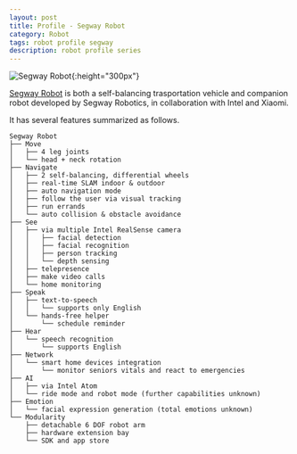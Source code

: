 ```yaml
---
layout: post
title: Profile - Segway Robot
category: Robot
tags: robot profile segway
description: robot profile series
---
```


![Segway Robot](http://www.disruptgear.com/wp-content/uploads/2016/01/segway-robot-450x270.jpg){:height="300px"}

[Segway Robot](http://robot.segway.com) is both a self-balancing trasportation vehicle and companion robot developed by Segway Robotics, in collaboration with Intel and Xiaomi.

It has several features summarized as follows.

	Segway Robot
	├── Move
    │   ├── 4 leg joints
    │   └── head + neck rotation
    ├── Navigate
    │   ├── 2 self-balancing, differential wheels
    │   ├── real-time SLAM indoor & outdoor
    │   ├── auto navigation mode
    │   ├── follow the user via visual tracking
    │   ├── run errands
    │   └── auto collision & obstacle avoidance
    ├── See
    │   ├── via multiple Intel RealSense camera
    │   │   ├── facial detection
    │   │   ├── facial recognition
    │   │   ├── person tracking
    │   │   └── depth sensing
    │   ├── telepresence
    │   ├── make video calls
    │   └── home monitoring
    ├── Speak
    │   ├── text-to-speech
    │   │   └── supports only English
    │   └── hands-free helper
    │       └── schedule reminder
    ├── Hear
    │   └── speech recognition
    │       └── supports English
    ├── Network
    │   └── smart home devices integration
    │       └── monitor seniors vitals and react to emergencies
    ├── AI
    │   ├── via Intel Atom
    │   └── ride mode and robot mode (further capabilities unknown)
    ├── Emotion
    │   └── facial expression generation (total emotions unknown)
    └── Modularity
        ├── detachable 6 DOF robot arm
        ├── hardware extension bay
        └── SDK and app store


